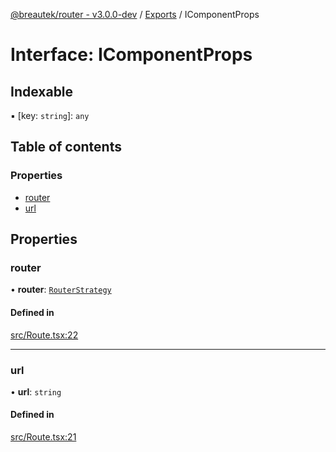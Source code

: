 [@breautek/router - v3.0.0-dev](../README.md) / [Exports](../modules.md) / IComponentProps

# Interface: IComponentProps

## Indexable

▪ [key: `string`]: `any`

## Table of contents

### Properties

- [router](IComponentProps.md#router)
- [url](IComponentProps.md#url)

## Properties

### router

• **router**: [`RouterStrategy`](../classes/RouterStrategy.md)

#### Defined in

[src/Route.tsx:22](https://github.com/breautek/router/blob/758f475/src/Route.tsx#L22)

___

### url

• **url**: `string`

#### Defined in

[src/Route.tsx:21](https://github.com/breautek/router/blob/758f475/src/Route.tsx#L21)
